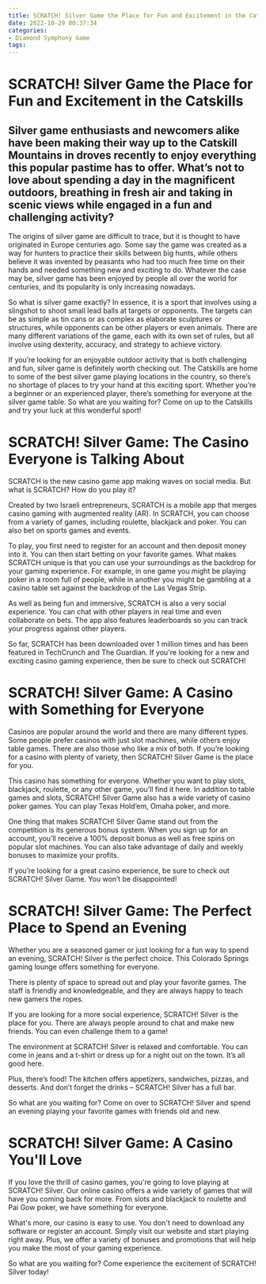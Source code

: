 ```yaml
---
title: SCRATCH! Silver Game the Place for Fun and Excitement in the Catskills
date: 2022-10-29 00:37:34
categories:
- Diamond Symphony Game
tags:
---
```



#  SCRATCH! Silver Game the Place for Fun and Excitement in the Catskills

## Silver game enthusiasts and newcomers alike have been making their way up to the Catskill Mountains in droves recently to enjoy everything this popular pastime has to offer. What’s not to love about spending a day in the magnificent outdoors, breathing in fresh air and taking in scenic views while engaged in a fun and challenging activity?

The origins of silver game are difficult to trace, but it is thought to have originated in Europe centuries ago. Some say the game was created as a way for hunters to practice their skills between big hunts, while others believe it was invented by peasants who had too much free time on their hands and needed something new and exciting to do. Whatever the case may be, silver game has been enjoyed by people all over the world for centuries, and its popularity is only increasing nowadays.

So what is silver game exactly? In essence, it is a sport that involves using a slingshot to shoot small lead balls at targets or opponents. The targets can be as simple as tin cans or as complex as elaborate sculptures or structures, while opponents can be other players or even animals. There are many different variations of the game, each with its own set of rules, but all involve using dexterity, accuracy, and strategy to achieve victory.

If you’re looking for an enjoyable outdoor activity that is both challenging and fun, silver game is definitely worth checking out. The Catskills are home to some of the best silver game playing locations in the country, so there’s no shortage of places to try your hand at this exciting sport. Whether you’re a beginner or an experienced player, there’s something for everyone at the silver game table. So what are you waiting for? Come on up to the Catskills and try your luck at this wonderful sport!

#  SCRATCH! Silver Game: The Casino Everyone is Talking About

SCRATCH is the new casino game app making waves on social media. But what is SCRATCH? How do you play it?

Created by two Israeli entrepreneurs, SCRATCH is a mobile app that merges casino gaming with augmented reality (AR). In SCRATCH, you can choose from a variety of games, including roulette, blackjack and poker. You can also bet on sports games and events.

To play, you first need to register for an account and then deposit money into it. You can then start betting on your favorite games. What makes SCRATCH unique is that you can use your surroundings as the backdrop for your gaming experience. For example, in one game you might be playing poker in a room full of people, while in another you might be gambling at a casino table set against the backdrop of the Las Vegas Strip.

As well as being fun and immersive, SCRATCH is also a very social experience. You can chat with other players in real time and even collaborate on bets. The app also features leaderboards so you can track your progress against other players.

So far, SCRATCH has been downloaded over 1 million times and has been featured in TechCrunch and The Guardian. If you're looking for a new and exciting casino gaming experience, then be sure to check out SCRATCH!

#  SCRATCH! Silver Game: A Casino with Something for Everyone

Casinos are popular around the world and there are many different types. Some people prefer casinos with just slot machines, while others enjoy table games. There are also those who like a mix of both. If you’re looking for a casino with plenty of variety, then SCRATCH! Silver Game is the place for you.

This casino has something for everyone. Whether you want to play slots, blackjack, roulette, or any other game, you’ll find it here. In addition to table games and slots, SCRATCH! Silver Game also has a wide variety of casino poker games. You can play Texas Hold’em, Omaha poker, and more.

One thing that makes SCRATCH! Silver Game stand out from the competition is its generous bonus system. When you sign up for an account, you’ll receive a 100% deposit bonus as well as free spins on popular slot machines. You can also take advantage of daily and weekly bonuses to maximize your profits.

If you’re looking for a great casino experience, be sure to check out SCRATCH! Silver Game. You won’t be disappointed!

#  SCRATCH! Silver Game: The Perfect Place to Spend an Evening

Whether you are a seasoned gamer or just looking for a fun way to spend an evening, SCRATCH! Silver is the perfect choice. This Colorado Springs gaming lounge offers something for everyone.

There is plenty of space to spread out and play your favorite games. The staff is friendly and knowledgeable, and they are always happy to teach new gamers the ropes.

If you are looking for a more social experience, SCRATCH! Silver is the place for you. There are always people around to chat and make new friends. You can even challenge them to a game!

The environment at SCRATCH! Silver is relaxed and comfortable. You can come in jeans and a t-shirt or dress up for a night out on the town. It’s all good here.

Plus, there’s food! The kitchen offers appetizers, sandwiches, pizzas, and desserts. And don’t forget the drinks – SCRATCH! Silver has a full bar.

So what are you waiting for? Come on over to SCRATCH! Silver and spend an evening playing your favorite games with friends old and new.

#  SCRATCH! Silver Game: A Casino You'll Love

If you love the thrill of casino games, you're going to love playing at SCRATCH! Silver. Our online casino offers a wide variety of games that will have you coming back for more. From slots and blackjack to roulette and Pai Gow poker, we have something for everyone.

What's more, our casino is easy to use. You don't need to download any software or register an account. Simply visit our website and start playing right away. Plus, we offer a variety of bonuses and promotions that will help you make the most of your gaming experience.

So what are you waiting for? Come experience the excitement of SCRATCH! Silver today!
